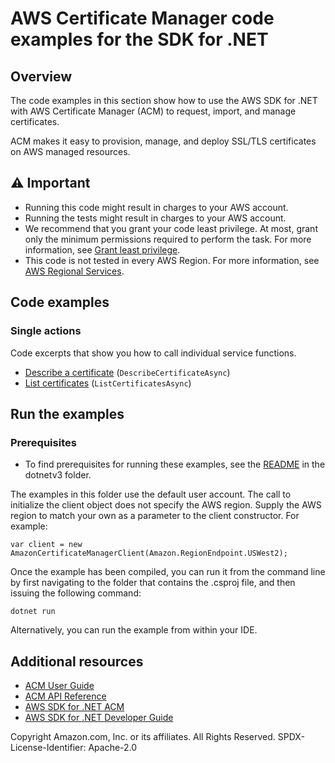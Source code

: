 # AWS Certificate Manager code examples for the SDK for .NET

## Overview
The code examples in this section show how to use the AWS SDK for .NET with AWS Certificate Manager (ACM)
to request, import, and manage certificates.

ACM makes it easy to provision, manage, and deploy SSL/TLS certificates on AWS
managed resources.

## ⚠️ Important
* Running this code might result in charges to your AWS account.
* Running the tests might result in charges to your AWS account.
* We recommend that you grant your code least privilege. At most, grant only the minimum permissions required to perform the task. For more information, see [Grant least privilege](https://docs.aws.amazon.com/IAM/latest/UserGuide/best-practices.html#grant-least-privilege).
* This code is not tested in every AWS Region. For more information, see [AWS Regional Services](https://aws.amazon.com/about-aws/global-infrastructure/regional-product-services).

## Code examples

### Single actions
Code excerpts that show you how to call individual service functions.

* [Describe a certificate](DescribeCertificates/DescribeCertificate/DescribeCertificate.cs) (`DescribeCertificateAsync`)
* [List certificates](ListCertificates/ListCertificates/ListCertificates.cs) (`ListCertificatesAsync`)

## Run the examples

### Prerequisites
* To find prerequisites for running these examples, see the
  [README](../README.md#Prerequisites) in the dotnetv3 folder.

The examples in this folder use the default user account. The call to
initialize the client object does not specify the AWS region. Supply
the AWS region to match your own as a parameter to the client constructor. For
example:

```
var client = new AmazonCertificateManagerClient(Amazon.RegionEndpoint.USWest2);
```

Once the example has been compiled, you can run it from the command line by
first navigating to the folder that contains the .csproj file, and then
issuing the following command:

```
dotnet run
```

Alternatively, you can run the example from within your IDE.

## Additional resources
* [ACM User Guide](https://docs.aws.amazon.com/acm/latest/userguide/acm-overview.html)
* [ACM API Reference](https://docs.aws.amazon.com/acm/latest/APIReference/Welcome.html)
* [AWS SDK for .NET ACM](https://docs.aws.amazon.com/sdkfornet/v3/apidocs/items/CertificateManager/NCertificateManager.html)
* [AWS SDK for .NET Developer Guide](https://docs.aws.amazon.com/sdk-for-net/v3/developer-guide/welcome.html)

Copyright Amazon.com, Inc. or its affiliates. All Rights Reserved. SPDX-License-Identifier: Apache-2.0